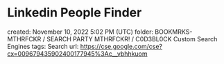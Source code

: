 # Linkedin People Finder

created: November 10, 2022 5:02 PM (UTC)
folder: BOOKMRKS-MTHRFCKR / SEARCH PARTY MTHRFCKR! / C0D3BL0CK Custom Search Engines
tags: Search
url: https://cse.google.com/cse?cx=009679435902400177945%3Ac__vbhhkuom